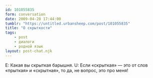 ```yaml
---
id: 101055835
form: conversation
date: 2009-04-28 17:44:00
tumblr: "https://untitled.urbansheep.com/post/101055835"
title: "О скрыткости"
tags:
    - post
    - диалоги
    - родной язык
layout: post-chat.njk
---
```


E: Какая вы скрыткая барышня.
U: Если «скрыткая» — это от слов «прыткая» и «скрытная», то да, не вопрос, это про меня!

